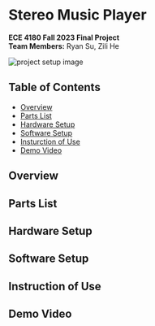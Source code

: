 # Stereo Music Player
**ECE 4180 Fall 2023 Final Project**<br>
**Team Members:** Ryan Su, Zili He

![project setup image](https://github.com/Tianrui-RyanSu/ECE4180_F23_StereoMusicPlayer/blob/main/Images/setup.JPG)

## Table of Contents
- [Overview](https://github.com/Tianrui-RyanSu/ECE4180_F23_StereoMusicPlayer/blob/main/README.md#overview)
- [Parts List](https://github.com/Tianrui-RyanSu/ECE4180_F23_StereoMusicPlayer/blob/main/README.md#parts-list)
- [Hardware Setup](https://github.com/Tianrui-RyanSu/ECE4180_F23_StereoMusicPlayer/blob/main/README.md#hardware-setup)
- [Software Setup](https://github.com/Tianrui-RyanSu/ECE4180_F23_StereoMusicPlayer/blob/main/README.md#software-setup)
- [Insturction of Use](https://github.com/Tianrui-RyanSu/ECE4180_F23_StereoMusicPlayer/blob/main/README.md#instruction-of-use)
- [Demo Video](https://github.com/Tianrui-RyanSu/ECE4180_F23_StereoMusicPlayer/blob/main/README.md#demo-video)
## Overview

## Parts List

## Hardware Setup

## Software Setup

## Instruction of Use

## Demo Video

